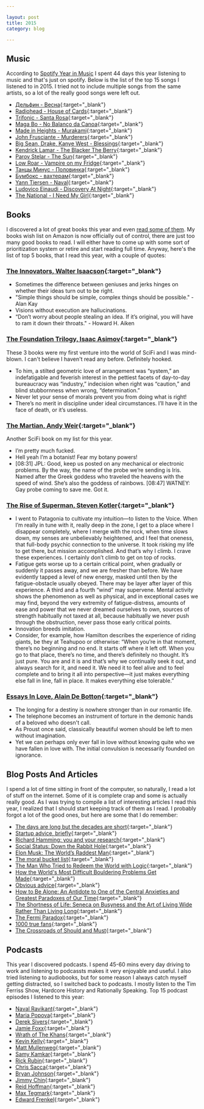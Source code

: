 ```yaml
---

layout: post
title: 2015
category: blog

---
```


## Music
According to [Spotify Year in Music](https://yearinmusic.spotify.com/en-US) I spent 44 days this year listening to music and that's just on spotify. Below is the list of the top 15 songs I listened to in 2015. I tried not to include multiple songs from the same artists, so a lot of the really good songs were left out.

- [Дельфин - Весна](https://www.youtube.com/watch?v=P47V4SASwGc){:target="_blank"}
- [Radiohead - House of Cards](https://www.youtube.com/watch?v=8nTFjVm9sTQ){:target="_blank"}
- [Trifonic - Santa Rosa](https://www.youtube.com/watch?v=RL_tqxgTaKQ){:target="_blank"}
- [Maga Bo - No Balanço da Canoa](https://www.youtube.com/watch?v=6dbb4y7AIG4){:target="_blank"}
- [Made in Heights - Murakami](https://www.youtube.com/watch?v=lMUMwxvmBWE){:target="_blank"}
- [John Frusciante - Murderers](https://www.youtube.com/watch?v=KnzJtm6h9SE){:target="_blank"}
- [Big Sean, Drake, Kanye West - Blessings](https://www.youtube.com/watch?v=M6t47RI4bns){:target="_blank"}
- [Kendrick Lamar - The Blacker The Berry](https://www.youtube.com/watch?v=rMxNYQ71LOk){:target="_blank"}
- [Parov Stelar - The Sun](https://www.youtube.com/watch?v=WTrNsAsjEmY){:target="_blank"}
- [Low Roar - Vampire on my Fridge](https://www.youtube.com/watch?v=5Iork9_azJo){:target="_blank"}
- [Танцы Минус - Половинка](https://www.youtube.com/watch?v=rSlFiugBtzo){:target="_blank"}
- [Бумбокс - вахтерам](https://www.youtube.com/watch?v=0ruoL1aHs38){:target="_blank"}
- [Yann Tiersen - Naval](https://www.youtube.com/watch?v=m4kRciR7Eo4){:target="_blank"}
- [Ludovico Einaudi - Discovery At Night](https://www.youtube.com/watch?v=YpRK_vCzSsg){:target="_blank"}
- [The National - I Need My Girl](https://www.youtube.com/watch?v=A-Tod1_tZdU){:target="_blank"}


## Books
I discovered a lot of great books this year and even [read some of them](/books). My books wish list on Amazon is now officially out of control, there are just too many good books to read. I will either have to come up with some sort of prioritization system or retire and start reading full time. Anyway, here's the list of top 5 books, that I read this year, with a couple of quotes:

### [The Innovators, Walter Isaacson](http://www.amazon.com/Innovators-Hackers-Geniuses-Created-Revolution-ebook/dp/B00JGAS65Q/){:target="_blank"}
- Sometimes the difference between geniuses and jerks hinges on whether their ideas turn out to be right.
- "Simple things should be simple, complex things should be possible." - Alan Kay
- Visions without execution are hallucinations.
- “Don’t worry about people stealing an idea. If it’s original, you will have to ram it down their throats." - Howard H. Aiken


### [The Foundation Trilogy, Isaac Asimov](http://www.amazon.com/The-Foundation-Trilogy-Isaac-Asimov/dp/B0007EXGJ6){:target="_blank"}
These 3 books were my first venture into the world of SciFi and I was mind-blown. I can't believe I haven't read any before. Definitely hooked.

- To him, a stilted geometric love of arrangement was “system,” an indefatigable and feverish interest in the pettiest facets of day-to-day bureaucracy was “industry,” indecision when right was “caution,” and blind stubbornness when wrong, “determination.”
- Never let your sense of morals prevent you from doing what is right!
- There’s no merit in discipline under ideal circumstances. I’ll have it in the face of death, or it’s useless.


### [The Martian, Andy Weir](http://www.amazon.com/The-Martian-Novel-Andy-Weir-ebook/dp/B00EMXBDMA/){:target="_blank"}
Another SciFi book on my list for this year.

- I’m pretty much fucked.
- Hell yeah I’m a botanist! Fear my botany powers!
- [08:31] JPL: Good, keep us posted on any mechanical or electronic problems. By the way, the name of the probe we’re sending is Iris. Named after the Greek goddess who traveled the heavens with the speed of wind. She’s also the goddess of rainbows. [08:47] WATNEY: Gay probe coming to save me. Got it.

### [The Rise of Superman, Steven Kotler](http://www.amazon.com/The-Rise-Superman-Decoding-Performance/dp/1477800832/){:target="_blank"}
- I went to Patagonia to cultivate my intuition—to listen to the Voice. When I’m really in tune with it, really deep in the zone, I get to a place where I disappear completely, where I merge with the rock, when time slows down, my senses are unbelievably heightened, and I feel that oneness, that full-body psychic connection to the universe. It took risking my life to get there, but mission accomplished. And that’s why I climb. I crave these experiences. I certainly don’t climb to get on top of rocks.
- Fatigue gets worse up to a certain critical point, when gradually or suddenly it passes away, and we are fresher than before. We have evidently tapped a level of new energy, masked until then by the fatigue-obstacle usually obeyed. There may be layer after layer of this experience. A third and a fourth “wind” may supervene. Mental activity shows the phenomenon as well as physical, and in exceptional cases we may find, beyond the very extremity of fatigue-distress, amounts of ease and power that we never dreamed ourselves to own, sources of strength habitually not taxed at all, because habitually we never push through the obstruction, never pass those early critical points.
- Innovation breeds imitation.
- Consider, for example, how Hamilton describes the experience of riding giants, be they at Teahupoo or otherwise: “When you’re in that moment, there’s no beginning and no end. It starts off where it left off. When you go to that place, there’s no time, and there’s definitely no thought. It’s just pure. You are and it is and that’s why we continually seek it out, and always search for it, and need it. We need it to feel alive and to feel complete and to bring it all into perspective—it just makes everything else fall in line, fall in place. It makes everything else tolerable.”

### [Essays In Love, Alain De Botton](http://www.amazon.com/Essays-Love-Alain-De-Botton/dp/0330440780){:target="_blank"}
- The longing for a destiny is nowhere stronger than in our romantic life.
- The telephone becomes an instrument of torture in the demonic hands of a beloved who doesn't call.
- As Proust once said, classically beautiful women should be left to men without imagination.
- Yet we can perhaps only ever fall in love without knowing quite who we have fallen in love with. The initial convulsion is necessarily founded on ignorance.


## Blog Posts And Articles
I spend a lot of time sitting in front of the computer, so naturally, I read a lot of stuff on the internet. Some of it is complete crap and some is actually really good. As I was trying to compile a list of interesting articles I read this year, I realized that I should start keeping track of them as I read. I probably forgot a lot of the good ones, but here are some that I do remember:

- [The days are long but the decades are short](http://blog.samaltman.com/the-days-are-long-but-the-decades-are-short){:target="_blank"}
- [Startup advice, briefly](http://blog.samaltman.com/startup-advice-briefly){:target="_blank"}
- [Richard Hamming: you and your research](http://paulgraham.com/hamming.html){:target="_blank"}
- [Social Status: Down the Rabbit Hole](http://www.meltingasphalt.com/social-status-down-the-rabbit-hole/){:target="_blank"}
- [Elon Musk: The World’s Raddest Man](http://waitbutwhy.com/2015/05/elon-musk-the-worlds-raddest-man.html){:target="_blank"}
- [The moral bucket list](http://www.nytimes.com/2015/04/12/opinion/sunday/david-brooks-the-moral-bucket-list.html?){:target="_blank"}
- [The Man Who Tried to Redeem the World with Logic](http://nautil.us/issue/21/information/the-man-who-tried-to-redeem-the-world-with-logic){:target="_blank"}
- [How the World's Most Difficult Bouldering Problems Get Made](http://www.outsideonline.com/2017711/path-beta-flash-resistance-route-setters){:target="_blank"}
- [Obvious advice](http://mindingourway.com/obvious-advice/){:target="_blank"}
- [How to Be Alone: An Antidote to One of the Central Anxieties and Greatest Paradoxes of Our Time](https://www.brainpickings.org/2014/09/03/how-to-be-alone-school-of-life/){:target="_blank"}
- [The Shortness of Life: Seneca on Busyness and the Art of Living Wide Rather Than Living Long](https://www.brainpickings.org/2014/09/01/seneca-on-the-shortness-of-life/){:target="_blank"}
- [The Fermi Paradox](http://waitbutwhy.com/2014/05/fermi-paradox.html){:target="_blank"}
- [1000 true fans](http://kk.org/thetechnium/1000-true-fans/){:target="_blank"}
- [The Crossroads of Should and Must](https://medium.com/@elleluna/the-crossroads-of-should-and-must-90c75eb7c5b0#.q6iavb1gm){:target="_blank"}

## Podcasts
This year I discovered podcasts. I spend 45-60 mins every day driving to work and listening to podcassts makes it very enjoyable and useful. I also tried listening to audiobooks, but for some reason I always catch myself getting distracted, so I switched back to podcasts. I mostly listen to the Tim Ferriss Show, Hardcore History and Rationally Speaking. Top 15 podcast episodes I listened to this year:

- [Naval Ravikant](http://fourhourworkweek.com/2015/08/18/the-evolutionary-angel-naval-ravikant/){:target="_blank"}
- [Maria Popova](http://fourhourworkweek.com/2014/10/21/brain-pickings/){:target="_blank"}
- [Derek Sivers](http://fourhourworkweek.com/2015/12/14/derek-sivers-on-developing-confidence-finding-happiness-and-saying-no-to-millions/){:target="_blank"}
- [Jamie Foxx](http://fourhourworkweek.com/2015/12/06/jamie-foxx/){:target="_blank"}
- [Wrath of The Khans](http://www.dancarlin.com/product/hardcore-history-43-wrath-of-the-khans-i/){:target="_blank"}
- [Kevin Kelly](http://fourhourworkweek.com/2014/08/29/kevin-kelly/){:target="_blank"}
- [Matt Mullenweg](http://fourhourworkweek.com/2015/02/09/matt-mullenweg/){:target="_blank"}
- [Samy Kamkar](http://fourhourworkweek.com/2015/05/02/samy-kamkar/){:target="_blank"}
- [Rick Rubin](http://fourhourworkweek.com/2015/05/15/rick-rubin/){:target="_blank"}
- [Chris Sacca](http://fourhourworkweek.com/2015/05/30/chris-sacca/){:target="_blank"}
- [Bryan Johnson](http://fourhourworkweek.com/2015/06/12/bryan-johnson/){:target="_blank"}
- [Jimmy Chin](http://fourhourworkweek.com/2015/10/20/the-athlete-and-artist-who-cheats-death-jimmy-chin/){:target="_blank"}
- [Reid Hoffman](http://fourhourworkweek.com/2015/08/31/the-oracle-of-silicon-valley-reid-hoffman-plus-michael-mccullough/){:target="_blank"}
- [Max Tegmark](http://rationallyspeakingpodcast.org/show/rs101-max-tegmark-on-the-mathematical-universe-hypothesis.html){:target="_blank"}
- [Edward Frenkel](http://rationallyspeakingpodcast.org/show/rs104-edward-frenkel-on-love-and-math.html){:target="_blank"}

